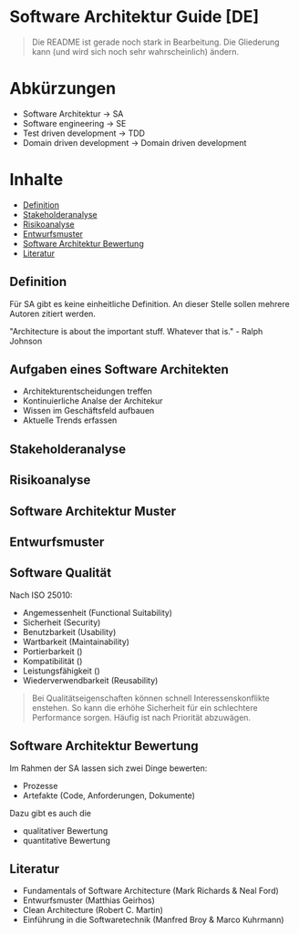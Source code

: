 # Software Architektur Guide [DE]

> Die README ist gerade noch stark in Bearbeitung. Die Gliederung kann (und wird sich noch sehr wahrscheinlich) ändern. 

# Abkürzungen

- Software Architektur -> SA
- Software engineering -> SE
- Test driven development -> TDD
- Domain driven development -> Domain driven development

# Inhalte 

- [Definition](#definition)
- [Stakeholderanalyse](#stakeholderanalyse)
- [Risikoanalyse](#risikoanalyse)
- [Entwurfsmuster](#entwurfsmuster)
- [Software Architektur Bewertung](#software-architektur-bewertung)
- [Literatur](#literatur)


## Definition

Für SA gibt es keine einheitliche Definition. 
An dieser Stelle sollen mehrere Autoren zitiert werden. 

"Architecture is about the important stuff. Whatever that is." - Ralph Johnson

## Aufgaben eines Software Architekten

- Architekturentscheidungen treffen
- Kontinuierliche Analse der Architekur
- Wissen im Geschäftsfeld aufbauen
- Aktuelle Trends erfassen 

## Stakeholderanalyse

## Risikoanalyse

## Software Architektur Muster

## Entwurfsmuster

## Software Qualität

Nach ISO 25010:

- Angemessenheit (Functional Suitability)
- Sicherheit (Security)
- Benutzbarkeit (Usability)
- Wartbarkeit (Maintainability)
- Portierbarkeit ()
- Kompatibilität ()
- Leistungsfähigkeit ()
- Wiederverwendbarkeit (Reusability)

> Bei Qualitätseigenschaften können schnell Interessenskonflikte enstehen. So kann die erhöhe Sicherheit für ein schlechtere Performance sorgen. Häufig ist nach Priorität abzuwägen.

## Software Architektur Bewertung

Im Rahmen der SA lassen sich zwei Dinge bewerten:
- Prozesse
- Artefakte (Code, Anforderungen, Dokumente)

Dazu gibt es auch die 

- qualitativer Bewertung 
- quantitative Bewertung 

## Literatur 

- Fundamentals of Software Architecture (Mark Richards & Neal Ford)
- Entwurfsmuster (Matthias Geirhos)
- Clean Architecture (Robert C. Martin)
- Einführung in die Softwaretechnik (Manfred Broy & Marco Kuhrmann)
